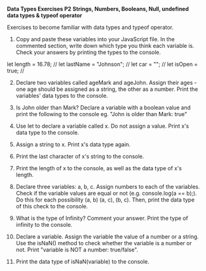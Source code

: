 **Data Types Exercises P2**
**Strings, Numbers, Booleans, Null, undefined data types & typeof operator**

Exercises to become familiar with data types and typeof operator. 

1. Copy and paste these variables into your JavaScript file. In the commented section, write down which type you think each variable is. Check your answers by printing the types to the console.

let length = 16.78; //
let lastName = "Johnson"; //
let car = ""; //
let isOpen = true; //

2. Declare two variables called ageMark and ageJohn. Assign their ages - one age should be assigned as a string, the other as a number. Print the variables' data types to the console.

3. Is John older than Mark? Declare a variable with a boolean value and print the following to the console eg. "John is older than Mark: true"

4. Use let to declare a variable called x. Do not assign a value. Print x's data type to the console.

5. Assign a string to x. Print x's data type again. 

6. Print the last character of x's string to the console.

7. Print the length of x to the console, as well as the data type of x's length.

8. Declare three variables: a, b, c. Assign numbers to each of the variables. Check if the variable values are equal or not (e.g. console.log(a == b);). Do this for each possibility (a, b) (a, c), (b, c). Then, print the data type of this check to the console.

9. What is the type of Infinity? Comment your answer. Print the type of infinity to the console.

10. Declare a variable. Assign the variable the value of a number or a string. Use the isNaN() method to check whether the variable is a number or not. Print "variable is NOT a number: true/false".

11. Print the data type of isNaN(variable) to the console.
